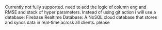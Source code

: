 Currently not fully supported. need to add the logic of column eng and RMSE and stack of hyper parameters. 
Instead of using git action i will use a database: Firebase Realtime Database: A NoSQL cloud database that stores and syncs data in real-time across all clients.
please 
